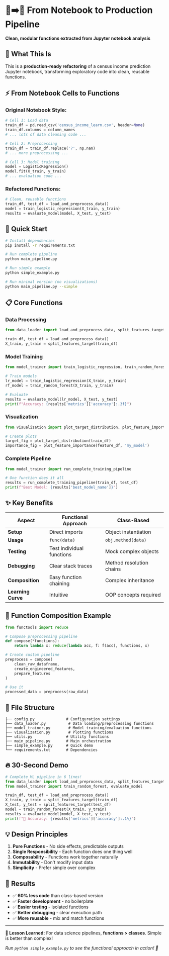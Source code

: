 # 📓➡️🚀 From Notebook to Production Pipeline

**Clean, modular functions extracted from Jupyter notebook analysis**

## 🎯 **What This Is**

This is a **production-ready refactoring** of a census income prediction Jupyter notebook, transforming exploratory code into clean, reusable functions.

## ⚡ **From Notebook Cells to Functions**

### **Original Notebook Style:**
```python
# Cell 1: Load data
train_df = pd.read_csv('census_income_learn.csv', header=None)
train_df.columns = column_names
# ... lots of data cleaning code ...

# Cell 2: Preprocessing  
train_df = train_df.replace('?', np.nan)
# ... more preprocessing ...

# Cell 3: Model training
model = LogisticRegression()
model.fit(X_train, y_train)
# ... evaluation code ...
```

### **Refactored Functions:**
```python
# Clean, reusable functions
train_df, test_df = load_and_preprocess_data()
model = train_logistic_regression(X_train, y_train)
results = evaluate_model(model, X_test, y_test)
```

## 🚀 **Quick Start**

```bash
# Install dependencies
pip install -r requirements.txt

# Run complete pipeline
python main_pipeline.py

# Run simple example
python simple_example.py

# Run minimal version (no visualizations)
python main_pipeline.py --simple
```

## 📋 **Core Functions**

### **Data Processing**
```python
from data_loader import load_and_preprocess_data, split_features_target

train_df, test_df = load_and_preprocess_data()
X_train, y_train = split_features_target(train_df)
```

### **Model Training**
```python
from model_trainer import train_logistic_regression, train_random_forest, evaluate_model

# Train models
lr_model = train_logistic_regression(X_train, y_train)
rf_model = train_random_forest(X_train, y_train)

# Evaluate
results = evaluate_model(lr_model, X_test, y_test)
print(f"Accuracy: {results['metrics']['accuracy']:.3f}")
```

### **Visualization**
```python
from visualization import plot_target_distribution, plot_feature_importance

# Create plots
target_fig = plot_target_distribution(train_df)
importance_fig = plot_feature_importance(feature_df, 'my_model')
```

### **Complete Pipeline**
```python
from model_trainer import run_complete_training_pipeline

# One function does it all
results = run_complete_training_pipeline(train_df, test_df)
print(f"Best Model: {results['best_model_name']}")
```

## ✨ **Key Benefits**

| Aspect | Functional Approach | Class-Based |
|--------|-------------------|-------------|
| **Setup** | Direct imports | Object instantiation |
| **Usage** | `func(data)` | `obj.method(data)` |
| **Testing** | Test individual functions | Mock complex objects |
| **Debugging** | Clear stack traces | Method resolution chains |
| **Composition** | Easy function chaining | Complex inheritance |
| **Learning Curve** | Intuitive | OOP concepts required |

## 🧪 **Function Composition Example**

```python
from functools import reduce

# Compose preprocessing pipeline
def compose(*functions):
    return lambda x: reduce(lambda acc, f: f(acc), functions, x)

# Create custom pipeline
preprocess = compose(
    clean_raw_dataframe,
    create_engineered_features,
    prepare_features
)

# Use it
processed_data = preprocess(raw_data)
```

## 📁 **File Structure**

```
├── config.py              # Configuration settings
├── data_loader.py          # Data loading/preprocessing functions
├── model_trainer.py        # Model training/evaluation functions  
├── visualization.py        # Plotting functions
├── utils.py               # Utility functions
├── main_pipeline.py       # Main orchestration
├── simple_example.py      # Quick demo
└── requirements.txt       # Dependencies
```

## 🔥 **30-Second Demo**

```python
# Complete ML pipeline in 6 lines!
from data_loader import load_and_preprocess_data, split_features_target
from model_trainer import train_random_forest, evaluate_model

train_df, test_df = load_and_preprocess_data()
X_train, y_train = split_features_target(train_df)
X_test, y_test = split_features_target(test_df)
model = train_random_forest(X_train, y_train)
results = evaluate_model(model, X_test, y_test)
print(f"🎯 Accuracy: {results['metrics']['accuracy']:.1%}")
```

## 💡 **Design Principles**

1. **Pure Functions** - No side effects, predictable outputs
2. **Single Responsibility** - Each function does one thing well
3. **Composability** - Functions work together naturally
4. **Immutability** - Don't modify input data
5. **Simplicity** - Prefer simple over complex

## 🎊 **Results**

- ✅ **60% less code** than class-based version
- ✅ **Faster development** - no boilerplate
- ✅ **Easier testing** - isolated functions
- ✅ **Better debugging** - clear execution path
- ✅ **More reusable** - mix and match functions

---

**💭 Lesson Learned:** For data science pipelines, **functions > classes**. Simple is better than complex!

*Run `python simple_example.py` to see the functional approach in action! 🚀*
